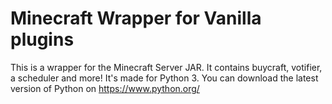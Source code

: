 # Minecraft Wrapper for Vanilla plugins

This is a wrapper for the Minecraft Server JAR. It contains buycraft, votifier, a scheduler and more!
It's made for Python 3. You can download the latest version of Python on https://www.python.org/
